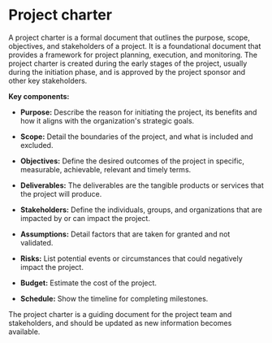 # Project charter

A project charter is a formal document that outlines the purpose, scope, objectives, and stakeholders of a project. It is a foundational document that provides a framework for project planning, execution, and monitoring. The project charter is created during the early stages of the project, usually during the initiation phase, and is approved by the project sponsor and other key stakeholders.

**Key components:**

* **Purpose:** Describe the reason for initiating the project, its benefits and how it aligns with the organization's strategic goals.

* **Scope:** Detail the boundaries of the project, and what is included and excluded.

* **Objectives:** Define the desired outcomes of the project in specific, measurable, achievable, relevant and timely terms.

* **Deliverables:** The deliverables are the tangible products or services that the project will produce.

* **Stakeholders:** Define the individuals, groups, and organizations that are impacted by or can impact the project.

* **Assumptions:** Detail factors that are taken for granted and not validated.

* **Risks:** List potential events or circumstances that could negatively impact the project.

* **Budget:** Estimate the cost of the project.

* **Schedule:** Show the timeline for completing milestones.

The project charter is a guiding document for the project team and stakeholders, and should be updated as new information becomes available.
